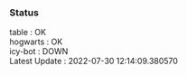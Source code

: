 ### Status


table : OK  
hogwarts : OK  
icy-bot : DOWN  
Latest Update : 2022-07-30 12:14:09.380570
